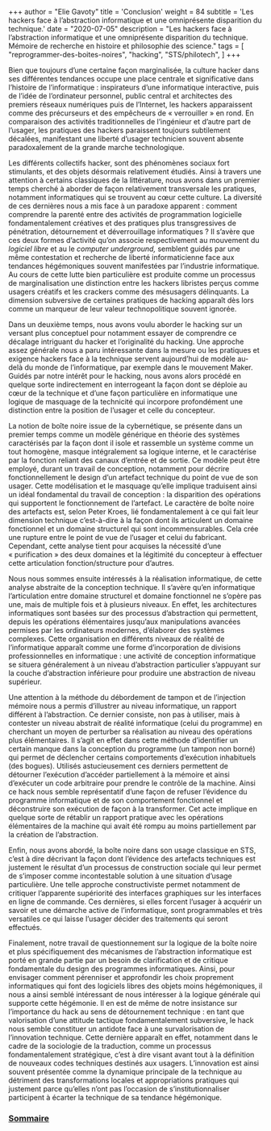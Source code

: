 +++
author = "Elie Gavoty"
title = 'Conclusion'
weight = 84
subtitle =   'Les hackers face à l’abstraction informatique et une omniprésente disparition du technique.'
date = "2020-07-05"
description = "Les hackers face à l’abstraction informatique et une omniprésente disparition du technique. Mémoire de recherche en histoire et philosophie des science."
tags = [
	"reprogrammer-des-boites-noires",
  "hacking",
  "STS/philotech",
]
+++

Bien que toujours d’une certaine façon marginalisée, la culture hacker
dans ses différentes tendances occupe une place centrale et
significative dans l’histoire de l’informatique : inspirateurs d’une
informatique interactive, puis de l’idée de l’ordinateur personnel,
public central et architectes des premiers réseaux numériques puis de
l’Internet, les hackers apparaissent comme des précurseurs et des
empêcheurs de « verrouiller » en rond. En comparaison des activités
traditionnelles de l’ingénieur et d’autre part de l’usager, les
pratiques des hackers paraissent toujours subtilement décalées,
manifestant une liberté d’usager technicien souvent absente
paradoxalement de la grande marche technologique.

Les différents collectifs hacker, sont des phénomènes sociaux fort
stimulants, et des objets désormais relativement étudiés. Ainsi à
travers une attention à certains classiques de la littérature, nous
avons dans un premier temps cherché à aborder de façon relativement
transversale les pratiques, notamment informatiques qui se trouvent au
cœur cette culture. La diversité de ces dernières nous a mis face à un
paradoxe apparent : comment comprendre la parenté entre des activités de
programmation logicielle fondamentalement créatives et des pratiques
plus transgressives de pénétration, détournement et déverrouillage
informatiques ? Il s’avère que ces deux formes d’activité qu’on associe
respectivement au mouvement du *logiciel libre* et au le *computer
underground,* semblent guidés par une même contestation et recherche de
liberté informaticienne face aux tendances hégémoniques souvent
manifestées par l’industrie informatique. Au cours de cette lutte bien
particulière est produite comme un processus de marginalisation une
distinction entre les hackers libristes perçus comme usagers créatifs et
les crackers comme des mésusagers délinquants. La dimension subversive
de certaines pratiques de hacking apparaît dès lors comme un marqueur de
leur valeur technopolitique souvent ignorée.

Dans un deuxième temps, nous avons voulu aborder le hacking sur un
versant plus conceptuel pour notamment essayer de comprendre ce décalage
intriguant du hacker et l’originalité du hacking. Une approche assez
générale nous a paru intéressante dans la mesure ou les pratiques et
exigence hackers face à la technique servent aujourd’hui de modèle
au-delà du monde de l’informatique, par exemple dans le mouvement Maker.
Guidés par notre intérêt pour le hacking, nous avons alors procédé en
quelque sorte indirectement en interrogeant la façon dont se déploie au
cœur de la technique et d’une façon particulière en informatique une
logique de masquage de la technicité qui incorpore profondément une
distinction entre la position de l’usager et celle du concepteur.

La notion de boîte noire issue de la cybernétique, se présente dans un
premier temps comme un modèle générique en théorie des systèmes
caractérisés par la façon dont il isole et rassemble un système comme un
tout homogène, masque intégralement sa logique interne, et le
caractérise par la fonction reliant des canaux d’entrée et de sortie. Ce
modèle peut être employé, durant un travail de conception, notamment
pour décrire fonctionnellement le design d’un artefact technique du
point de vue de son usager. Cette modélisation et le masquage qu’elle
implique traduisent ainsi un idéal fondamental du travail de
conception : la disparition des opérations qui supportent le
fonctionnement de l’artefact. Le caractère de boîte noire des artefacts
est, selon Peter Kroes, lié fondamentalement à ce qui fait leur
dimension technique c’est-à-dire à la façon dont ils articulent un
domaine fonctionnel et un domaine structurel qui sont incommensurables.
Cela crée une rupture entre le point de vue de l’usager et celui du
fabricant. Cependant, cette analyse tient pour acquises la nécessité
d’une « purification » des deux domaines et la légitimité du concepteur
à effectuer cette articulation fonction/structure pour d’autres.

Nous nous sommes ensuite intéressés à la réalisation informatique, de
cette analyse abstraite de la conception technique. Il s’avère qu’en
informatique l’articulation entre domaine structurel et domaine
fonctionnel ne s’opère pas une, mais de multiple fois et à plusieurs
niveaux. En effet, les architectures informatiques sont basées sur des
processus d’abstraction qui permettent, depuis les opérations
élémentaires jusqu’aux manipulations avancées permises par les
ordinateurs modernes, d’élaborer des systèmes complexes. Cette
organisation en différents niveaux de réalité de l’informatique apparaît
comme une forme d’incorporation de divisions professionnelles en
informatique : une activité de conception informatique se situera
généralement à un niveau d’abstraction particulier s’appuyant sur la
couche d’abstraction inférieure pour produire une abstraction de niveau
supérieur.

Une attention à la méthode du débordement de tampon et de l’injection
mémoire nous a permis d’illustrer au niveau informatique, un rapport
différent à l’abstraction. Ce dernier consiste, non pas à utiliser, mais
à contester un niveau abstrait de réalité informatique (celui du
programme) en cherchant un moyen de perturber sa réalisation au niveau
des opérations plus élémentaires. Il s’agit en effet dans cette méthode
d’identifier un certain manque dans la conception du programme (un
tampon non borné) qui permet de déclencher certains comportements
d’exécution inhabituels (des bogues). Utilisés astucieusement ces
derniers permettent de détourner l’exécution d’accéder partiellement à
la mémoire et ainsi d’exécuter un code arbitraire pour prendre le
contrôle de la machine. Ainsi ce hack nous semble représentatif d’une
façon de refuser l’évidence du programme informatique et de son
comportement fonctionnel et déconstruire son exécution de façon à la
transformer. Cet acte implique en quelque sorte de rétablir un rapport
pratique avec les opérations élémentaires de la machine qui avait été
rompu au moins partiellement par la création de l’abstraction.

Enfin, nous avons abordé, la boîte noire dans son usage classique en
STS, c’est à dire décrivant la façon dont l’évidence des artefacts
techniques est justement le résultat d’un processus de construction
sociale qui leur permet de s’imposer comme incontestable solution à une
situation d’usage particulière. Une telle approche constructiviste
permet notamment de critiquer l’apparente supériorité des interfaces
graphiques sur les interfaces en ligne de commande. Ces dernières, si
elles forcent l’usager à acquérir un savoir et une démarche active de
l’informatique, sont programmables et très versatiles ce qui laisse
l’usager décider des traitements qui seront effectués.

Finalement, notre travail de questionnement sur la logique de la boîte
noire et plus spécifiquement des mécanismes de l’abstraction
informatique est porté en grande partie par un besoin de clarification
et de critique fondamentale du design des programmes informatiques.
Ainsi, pour envisager comment pérenniser et approfondir les choix
proprement informatiques qui font des logiciels libres des objets moins
hégémoniques, il nous a ainsi semblé intéressant de nous intéresser à la
logique générale qui supporte cette hégémonie. Il en est de même de
notre insistance sur l’importance du hack au sens de détournement
technique : en tant que valorisation d’une attitude tactique
fondamentalement subversive, le hack nous semble constituer un antidote
face à une survalorisation de l’innovation technique. Cette dernière
apparaît en effet, notamment dans le cadre de la sociologie de la
traduction, comme un processus fondamentalement stratégique, c’est à
dire visant avant tout à la définition de nouveaux codes techniques
destinés aux usagers. L’innovation est ainsi souvent présentée comme la
dynamique principale de la technique au détriment des transformations
locales et appropriations pratiques qui justement parce qu’elles n’ont
pas l’occasion de s’institutionnaliser participent à écarter la
technique de sa tendance hégémonique.


### [Sommaire](../01-sommaire)
